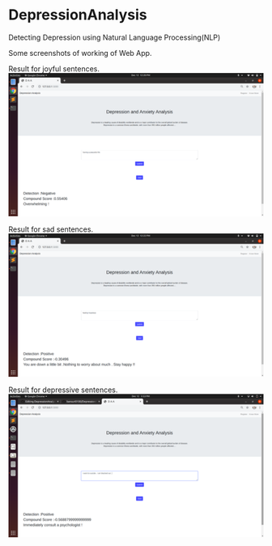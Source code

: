 # DepressionAnalysis
Detecting Depression using Natural Language Processing(NLP)

Some screenshots of working of Web App.

Result for joyful sentences.
![alt tag](https://github.com/bansuri0100/DepressionAnalysis/blob/master/screenshots/a.png)

Result for sad sentences.
![alt tag](https://github.com/bansuri0100/DepressionAnalysis/blob/master/screenshots/b.png)

Result for depressive sentences.
![alt tag](https://github.com/bansuri0100/DepressionAnalysis/blob/master/screenshots/c.png)
